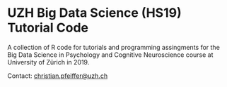 # UZH Big Data Science (HS19) Tutorial Code

A collection of R code for tutorials and programming assingments for the Big Data Science in Psychology and Cognitive Neuroscience course at University of Zürich in 2019.

Contact: christian.pfeiffer@uzh.ch
